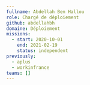 ```yaml
---
fullname: Abdellah Ben Hallou
role: Chargé de déploiement
github: abdellahbh
domaine: Déploiement
missions:
  - start: 2020-10-01
    end: 2021-02-19
    status: independent
previously:
  - aplus
  - workinfrance
teams: []
---
```

